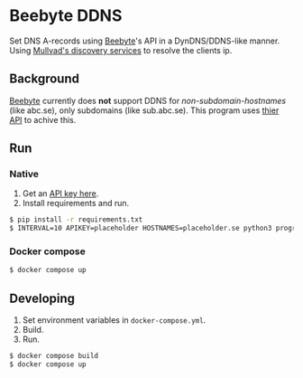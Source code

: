 # Beebyte DDNS
Set DNS A-records using [Beebyte](https://www.beebyte.se/)'s API in a DynDNS/DDNS-like manner. Using [Mullvad's discovery services](https://mullvad.net/en/check) to resolve the clients ip.

## Background
[Beebyte](https://www.beebyte.se/) currently does **not** support DDNS for *non-subdomain-hostnames* (like abc.se), only subdomains (like sub.abc.se). This program uses [thier API](https://portal.beebyte.se/api/v1/) to achive this.

## Run
### Native
1. Get an [API key here](https://portal.beebyte.se/organisation/apikey/).
2. Install requirements and run.
```bash
$ pip install -r requirements.txt
$ INTERVAL=10 APIKEY=placeholder HOSTNAMES=placeholder.se python3 program.py
```
### Docker compose
```bash
$ docker compose up
```

## Developing
1. Set environment variables in `docker-compose.yml`.
2. Build.
3. Run.
```bash
$ docker compose build
$ docker compose up
```